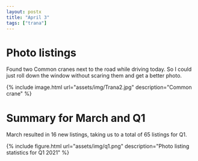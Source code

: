 ```yaml
---
layout: postx
title: "April 3"
tags: ["trana"]
---
```

# Photo listings
Found two Common cranes next to the road while driving today. So I could just
roll down the window without scaring them and get a better photo.

{% include image.html url="assets/img/Trana2.jpg" description="Common crane" %}

# Summary for March and Q1
March resulted in 16 new listings, taking us to a total of 65 listings for Q1.

{% include figure.html url="assets/img/q1.png" description="Photo listing statistics for Q1 2021" %}
